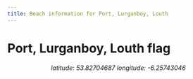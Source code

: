 ```yaml
---
title: Beach information for Port, Lurganboy, Louth
---
```

# Port, Lurganboy, Louth <span class="material-icons blue-flag">flag</span>

<div align="center"><i>latitude: 53.82704687 longitude: -6.25743046</i></div>